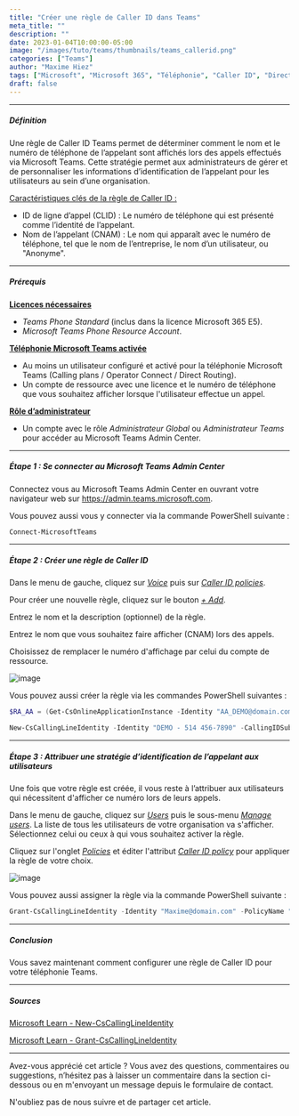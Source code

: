 ```yaml
---
title: "Créer une règle de Caller ID dans Teams"
meta_title: ""
description: ""
date: 2023-01-04T10:00:00-05:00
image: "/images/tuto/teams/thumbnails/teams_callerid.png"
categories: ["Teams"]
author: "Maxime Hiez"
tags: ["Microsoft", "Microsoft 365", "Téléphonie", "Caller ID", "Direct Routing", "Calling Plan", "Operator Connect", "PowerShell"]
draft: false
---
```

---

##### Définition
Une règle de Caller ID Teams permet de déterminer comment le nom et le numéro de téléphone de l’appelant sont affichés lors des appels effectués via Microsoft Teams. Cette stratégie permet aux administrateurs de gérer et de personnaliser les informations d’identification de l’appelant pour les utilisateurs au sein d’une organisation.

<u>Caractéristiques clés de la règle de Caller ID :</u>
- ID de ligne d’appel (CLID) : Le numéro de téléphone qui est présenté comme l’identité de l’appelant.
- Nom de l’appelant (CNAM) : Le nom qui apparaît avec le numéro de téléphone, tel que le nom de l’entreprise, le nom d’un utilisateur, ou "Anonyme".

---

##### Prérequis
**<u>Licences nécessaires</u>**
- *Teams Phone Standard* (inclus dans la licence Microsoft 365 E5).
- *Microsoft Teams Phone Resource Account*.

**<u>Téléphonie Microsoft Teams activée</u>**
- Au moins un utilisateur configuré et activé pour la téléphonie Microsoft Teams (Calling plans / Operator Connect / Direct Routing).
- Un compte de ressource avec une licence et le numéro de téléphone que vous souhaitez afficher lorsque l'utilisateur effectue un appel.

**<u>Rôle d’administrateur</u>**
- Un compte avec le rôle *Administrateur Global* ou *Administrateur Teams* pour accéder au Microsoft Teams Admin Center.

---

##### Étape 1 : Se connecter au Microsoft Teams Admin Center
Connectez vous au Microsoft Teams Admin Center en ouvrant votre navigateur web sur https://admin.teams.microsoft.com.

Vous pouvez aussi vous y connecter via la commande PowerShell suivante :
```powershell
Connect-MicrosoftTeams
```

---

##### Étape 2 : Créer une règle de Caller ID
Dans le menu de gauche, cliquez sur *<u>Voice</u>* puis sur *<u>Caller ID policies</u>*.

Pour créer une nouvelle règle, cliquez sur le bouton *<u>+ Add</u>*.

Entrez le nom et la description (optionnel) de la règle.

Entrez le nom que vous souhaitez faire afficher (CNAM) lors des appels.

Choisissez de remplacer le numéro d'affichage par celui du compte de ressource.

![image](/images/teams/teams_callerid-001.png)

Vous pouvez aussi créer la règle via les commandes PowerShell suivantes :
```powershell
$RA_AA = (Get-CsOnlineApplicationInstance -Identity "AA_DEMO@domain.com").ObjectId

New-CsCallingLineIdentity -Identity "DEMO - 514 456-7890" -CallingIDSubstitute Resource -EnableUserOverride $false -ResourceAccount $RA_AA -CompanyName "Contoso"
```

---

##### Étape 3 : Attribuer une stratégie d’identification de l’appelant aux utilisateurs
Une fois que votre règle est créée, il vous reste à l’attribuer aux utilisateurs qui nécessitent d'afficher ce numéro lors de leurs appels.

Dans le menu de gauche, cliquez sur *<u>Users</u>* puis le sous-menu *<u>Manage users</u>*. La liste de tous les utilisateurs de votre organisation va s'afficher. Sélectionnez celui ou ceux à qui vous souhaitez activer la règle.

Cliquez sur l'onglet *<u>Policies</u>* et éditer l'attribut *<u>Caller ID policy</u>* pour appliquer la règle de votre choix.

![image](/images/teams/teams_callerid-002.png)

Vous pouvez aussi assigner la règle via la commande PowerShell suivante :
```powershell
Grant-CsCallingLineIdentity -Identity "Maxime@domain.com" -PolicyName "DEMO - 514 456-7890"
```

---

##### Conclusion
Vous savez maintenant comment configurer une règle de Caller ID pour votre téléphonie Teams.

---

##### Sources
[Microsoft Learn - New-CsCallingLineIdentity](https://learn.microsoft.com/fr-ca/powershell/module/teams/new-cscallinglineidentity?view=teams-ps)

[Microsoft Learn - Grant-CsCallingLineIdentity](https://learn.microsoft.com/fr-ca/powershell/module/teams/grant-cscallinglineidentity?view=teams-ps)

---


Avez-vous apprécié cet article ? Vous avez des questions, commentaires ou suggestions, n’hésitez pas à laisser un commentaire dans la section ci-dessous ou en m'envoyant un message depuis le formulaire de contact.

N'oubliez pas de nous suivre et de partager cet article.